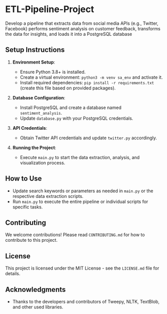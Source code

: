 # ETL-Pipeline-Project
Develop a pipeline that extracts data from social media APIs (e.g., Twitter, Facebook) performs sentiment analysis on customer feedback, transforms the data for insights, and loads it into a PostgreSQL database

## Setup Instructions

1. **Environment Setup**:
   - Ensure Python 3.8+ is installed.
   - Create a virtual environment: `python3 -m venv sa_env` and activate it.
   - Install required dependencies: `pip install -r requirements.txt` (create this file based on provided packages).

2. **Database Configuration**:
   - Install PostgreSQL and create a database named `sentiment_analysis`.
   - Update `database.py` with your PostgreSQL credentials.

3. **API Credentials**:
   - Obtain Twitter API credentials and update `twitter.py` accordingly.

4. **Running the Project**:
   - Execute `main.py` to start the data extraction, analysis, and visualization process.

## How to Use

- Update search keywords or parameters as needed in `main.py` or the respective data extraction scripts.
- Run `main.py` to execute the entire pipeline or individual scripts for specific tasks.

## Contributing

We welcome contributions! Please read `CONTRIBUTING.md` for how to contribute to this project.

## License

This project is licensed under the MIT License - see the `LICENSE.md` file for details.

## Acknowledgments

- Thanks to the developers and contributors of Tweepy, NLTK, TextBlob, and other used libraries.
